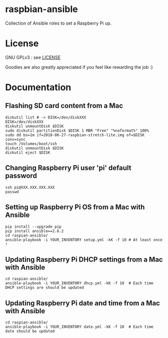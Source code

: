 raspbian-ansible
================

Collection of Ansible roles to set a Raspberry Pi up.

License
=======

GNU GPLv3 : see [LICENSE](../master/LICENSE)

Goodies are also greatly appreciated if you feel like rewarding the job :)

Documentation
=============

## Flashing SD card content from a Mac
```console
diskutil list # -> DISK=/dev/diskXXX
DISK=/dev/diskXXX
diskutil unmountDisk $DISK
sudo diskutil partitionDisk $DISK 1 MBR "Free" "%noformat%" 100%
sudo dd bs=1m if=2018-06-27-raspbian-stretch-lite.img of=$DISK conv=sync
touch /Volumes/boot/ssh
diskutil unmountDisk $DISK
diskutil eject $DISK
```

## Changing Raspberry Pi user 'pi' default password
```console
ssh pi@XXX.XXX.XXX.XXX
passwd
```

## Setting up Raspberry Pi OS from a Mac with Ansible
```console
pip install --upgrade pip
pip install ansible==2.6.2
cd raspian-ansible/
ansible-playbook -i YOUR_INVENTORY setup.yml -kK -f 10 # At least once !
```

## Updating Raspberry Pi DHCP settings from a Mac with Ansible
```console
cd raspian-ansible/
ansible-playbook -i YOUR_INVENTORY dhcp.yml -kK -f 10  # Each time DHCP settings are should be updated
```

## Updating Raspberry Pi date and time from a Mac with Ansible
```console
cd raspian-ansible/
ansible-playbook -i YOUR_INVENTORY date.yml -kK -f 10  # Each time date should be updated
```

